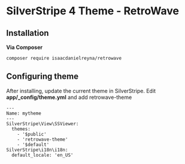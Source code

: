 # SilverStripe 4 Theme - RetroWave

## Installation
**Via Composer**
```
composer require isaacdanielreyna/retrowave
```
## Configuring theme
After installing, update the current theme in SilverStripe. Edit **app/_config/theme.yml** and add retrowave-theme
```
---
Name: mytheme
---
SilverStripe\View\SSViewer:
  themes:
    - '$public'
    - 'retrowave-theme'
    - '$default'
SilverStripe\i18n\i18n:
  default_locale: 'en_US'
```